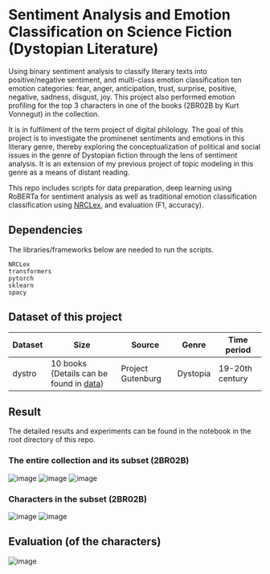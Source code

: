 # Sentiment Analysis and Emotion Classification on Science Fiction (Dystopian Literature)

Using binary sentiment analysis to classify literary texts into positive/negative sentiment, and multi-class emotion classification ten emotion categories: fear, anger, anticipation, trust, surprise, positive, negative, sadness, disgust, joy. This project also performed emotion profiling for the top 3 characters in one of the books (2BR02B by Kurt Vonnegut) in the collection.

It is in fulfilment of the term project of digital philology. The goal of this project is to investigate the prominenet sentiments and emotions in this literary genre, thereby exploring the conceptualization of political and social issues in the genre of Dystopian fiction through the lens of sentiment analysis. It is an extension of my previous project of topic modeling in this genre as a means of distant reading.

This repo includes scripts for data preparation, deep learning using RoBERTa for sentiment analysis as well as traditional emotion classification classification using [NRCLex](https://github.com/metalcorebear/NRCLex), and evaluation (F1, accuracy).


## Dependencies
The libraries/frameworks below are needed to run the scripts.
```
NRCLex
transformers
pytorch
sklearn
spacy
```

## Dataset of this project

| Dataset |     Size    | Source       | Genre | Time period         |
| -------- | ------------  | ----------- | ------ | ----------- |
| dystro |      10 books (Details can be found in [data](https://github.com/evelynkyl/scifi-sentiment-emotion-classifiction/data)) | Project Gutenburg   | Dystopia | 19-20th century   |

## Result
The detailed results and experiments can be found in the notebook in the root directory of this repo.
### The entire collection and its subset (2BR02B)
![image](https://user-images.githubusercontent.com/40916491/149620871-1b71231c-9d15-497c-8a2e-c276c9ef0cd8.png)
![image](https://user-images.githubusercontent.com/40916491/149620966-077abf03-9b27-465c-80ad-e3a43ef33f5d.png)
![image](https://user-images.githubusercontent.com/40916491/149620958-c730d16a-c5f4-4fad-bcc4-2fc2bc906548.png)
### Characters in the subset (2BR02B)
![image](https://user-images.githubusercontent.com/40916491/149620985-cd964f21-e7ab-4b2b-8ca3-07d97389e2d2.png)
![image](https://user-images.githubusercontent.com/40916491/149620988-b169ff79-9013-416d-8a45-a43c65af42f0.png)

## Evaluation (of the characters)
![image](https://user-images.githubusercontent.com/40916491/149620994-9482cce1-73b1-4e39-9cb0-d4184b1436ee.png)
